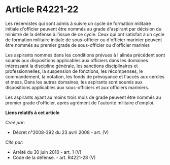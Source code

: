 # Article R4221-22

Les réservistes qui sont admis à suivre un cycle de formation militaire initiale d'officier peuvent être nommés au grade
d'aspirant par décision du ministre de la défense à l'issue de ce cycle. Ceux qui ont satisfait à un cycle de formation
militaire initiale de sous-officier ou d'officier marinier peuvent être nommés au premier grade de sous-officier ou
d'officier marinier.

Les aspirants nommés dans les conditions prévues à l'alinéa précédent sont soumis aux dispositions applicables aux officiers
dans les domaines intéressant la discipline générale, les sanctions disciplinaires et professionnelles, la suspension de
fonctions, les récompenses, le commandement, la notation, les fonds de prévoyance et l'accès aux cercles et mess. Dans les
autres domaines, les aspirants sont soumis aux dispositions applicables aux sous-officiers et aux officiers mariniers.

Les aspirants ayant au moins trois mois de grade peuvent être nommés au premier grade d'officier, après agrément de
l'autorité militaire d'emploi.

**Liens relatifs à cet article**

_Créé par_:

  - Décret n°2008-392 du 23 avril 2008 - art. (V)

_Cité par_:

  - Arrêté du 30 juin 2010 - art. 1 (V)
  - Code de la défense. - art. R4221-28 (V)
